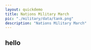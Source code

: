 ```yaml
---
layout: quickdemo
title: Nations Military March
pic: "./military/data/tank.png"
description: "Nations Military March"
---
```


## hello
